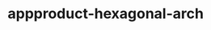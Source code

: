  # appproduct-hexagonal-arch                 
            
         
                       
        
                
                 
              
                      
       
       
          
     
   
   
   
 
